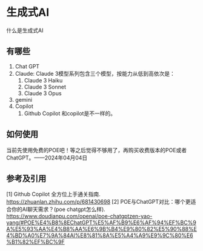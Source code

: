 # 生成式AI

什么是生成式AI

## 有哪些

1. Chat GPT
2. Claude: Claude 3模型系列包含三个模型，按能力从低到高依次是：
   1. Claude 3 Haiku
   2. Claude 3 Sonnet
   3. Claude 3 Opus
3. gemini
4. Copilot
   1. Github Copilot 和copilot是不一样的。

## 如何使用

当前先使用免费的POE吧！等之后觉得不够用了，再购买收费版本的POE或者ChatGPT。——2024年04月04日

## 参考及引用

[1] Github Copilot 全方位上手通关指南. <https://zhuanlan.zhihu.com/p/681430698>
[2] POE与ChatGPT对比：哪个更适合你的AI聊天需求？(poe chatgpt怎么样). <https://www.doudianpu.com/openai/poe-chatgptzen-yao-yang/#POE%E4%B8%8EChatGPT%E5%AF%B9%E6%AF%94%EF%BC%9A%E5%93%AA%E4%B8%AA%E6%9B%B4%E9%80%82%E5%90%88%E4%BD%A0%E7%9A%84AI%E8%81%8A%E5%A4%A9%E9%9C%80%E6%B1%82%EF%BC%9F>
